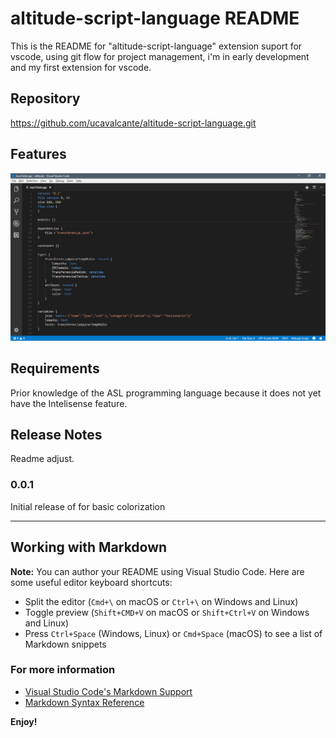 # altitude-script-language README

This is the README for "altitude-script-language" extension suport for vscode, using git flow for project management, i'm in early development and my first extension for vscode.

## Repository

https://github.com/ucavalcante/altitude-script-language.git


## Features

![Colorization](images/img_01.png)

## Requirements

Prior knowledge of the ASL programming language because it does not yet have the Intelisense feature.

## Release Notes

Readme adjust.

### 0.0.1

Initial release of for basic colorization

-----------------------------------------------------------------------------------------------------------

## Working with Markdown

**Note:** You can author your README using Visual Studio Code.  Here are some useful editor keyboard shortcuts:

* Split the editor (`Cmd+\` on macOS or `Ctrl+\` on Windows and Linux)
* Toggle preview (`Shift+CMD+V` on macOS or `Shift+Ctrl+V` on Windows and Linux)
* Press `Ctrl+Space` (Windows, Linux) or `Cmd+Space` (macOS) to see a list of Markdown snippets

### For more information

* [Visual Studio Code's Markdown Support](http://code.visualstudio.com/docs/languages/markdown)
* [Markdown Syntax Reference](https://help.github.com/articles/markdown-basics/)

**Enjoy!**